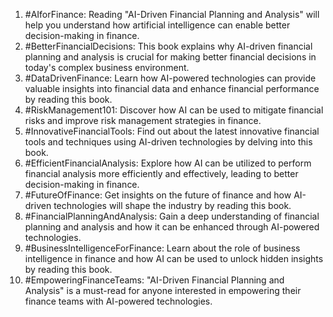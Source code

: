 1. #AIforFinance: Reading "AI-Driven Financial Planning and Analysis" will help you understand how artificial intelligence can enable better decision-making in finance.
2. #BetterFinancialDecisions: This book explains why AI-driven financial planning and analysis is crucial for making better financial decisions in today's complex business environment.
3. #DataDrivenFinance: Learn how AI-powered technologies can provide valuable insights into financial data and enhance financial performance by reading this book.
4. #RiskManagement101: Discover how AI can be used to mitigate financial risks and improve risk management strategies in finance.
5. #InnovativeFinancialTools: Find out about the latest innovative financial tools and techniques using AI-driven technologies by delving into this book.
6. #EfficientFinancialAnalysis: Explore how AI can be utilized to perform financial analysis more efficiently and effectively, leading to better decision-making in finance.
7. #FutureOfFinance: Get insights on the future of finance and how AI-driven technologies will shape the industry by reading this book.
8. #FinancialPlanningAndAnalysis: Gain a deep understanding of financial planning and analysis and how it can be enhanced through AI-powered technologies.
9. #BusinessIntelligenceForFinance: Learn about the role of business intelligence in finance and how AI can be used to unlock hidden insights by reading this book.
10. #EmpoweringFinanceTeams: "AI-Driven Financial Planning and Analysis" is a must-read for anyone interested in empowering their finance teams with AI-powered technologies.
